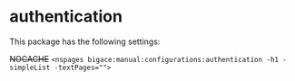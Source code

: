 # authentication

This package has the following settings:

~~NOCACHE~~ 
`<nspages bigace:manual:configurations:authentication -h1 -simpleList -textPages="">`


